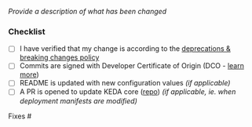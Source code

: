 <!-- Thank you for contributing!

     Read more about how you can contribute in our contribution guide:
     https://github.com/kedacore/charts/blob/main/CONTRIBUTING.md
-->

_Provide a description of what has been changed_

### Checklist

- [ ] I have verified that my change is according to the [deprecations & breaking changes policy](https://github.com/kedacore/governance/blob/main/DEPRECATIONS.md)
- [ ] Commits are signed with Developer Certificate of Origin (DCO - [learn more](https://github.com/kedacore/charts/blob/main/CONTRIBUTING.md#developer-certificate-of-origin-signing-your-work))
- [ ] README is updated with new configuration values *(if applicable)*
- [ ] A PR is opened to update KEDA core ([repo](https://github.com/kedacore/keda)) *(if applicable, ie. when deployment manifests are modified)*

Fixes #
